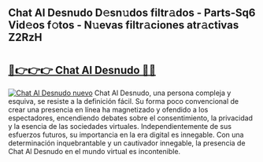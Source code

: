 ## Chat Al Desnudo D𝚎sn𝚞dos filtr𝚊dos - Parts-Sq6 Vid𝚎os f𝚘tos - N𝚞evas filtr𝚊ciones atr𝚊ctivas Z2RzH

# <h2><a href="http://mb30r8.tromn.icu/?c=Chat+Al+Desnudo">🔗👉👉👉 Chat Al Desnudo 🔗🔗</a></h2>

[![Chat Al Desnudo nuevo](https://i.imgur.com/pEAQMta.gif)](http://mb30r8.tromn.icu/?c=Chat+Al+Desnudo)
Chat Al Desnudo, una persona compleja y esquiva, se resiste a la definición fácil. Su forma poco convencional de crear una presencia en línea ha magnetizado y ofendido a los espectadores, encendiendo debates sobre el consentimiento, la privacidad y la esencia de las sociedades virtuales. Independientemente de sus esfuerzos futuros, su importancia en la era digital es innegable. Con una determinación inquebrantable y un cautivador innegable, la presencia de Chat Al Desnudo en el mundo virtual es incontenible.
